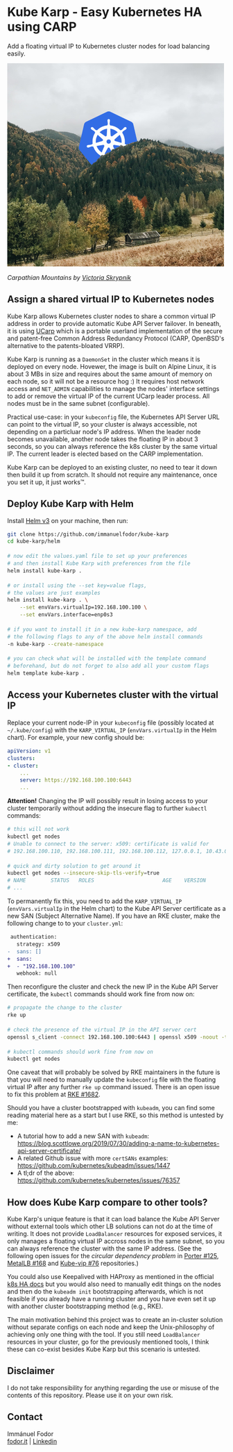 # Kube Karp - Easy Kubernetes HA using CARP

Add a floating virtual IP to Kubernetes cluster nodes for load balancing easily.

![kube-karp logo](images/kube-karp-logo.jpg)

_Carpathian Mountains by [Victoria Skrypnik](https://unsplash.com/photos/uqirkWaeH0g)_

## Assign a shared virtual IP to Kubernetes nodes

Kube Karp allows Kubernetes cluster nodes to share a common virtual IP address in order to provide automatic Kube API Server failover. In beneath, it is using [UCarp](https://github.com/lorf/UCarp) which is a portable userland implementation of the secure and patent-free Common Address Redundancy Protocol (CARP, OpenBSD's alternative to the patents-bloated VRRP).

Kube Karp is running as a `DaemonSet` in the cluster which means it is deployed on every node. Hovewer, the image is built on Alpine Linux, it is about 3 MBs in size and requires about the same amount of memory on each node, so it will not be a resource hog :) It requires host network access and `NET_ADMIN` capabilities to manage the nodes' interface settings to add or remove the virtual IP of the current UCarp leader process. All nodes must be in the same subnet (configurable).

Practical use-case: in your `kubeconfig` file, the Kubernetes API Server URL can point to the virtual IP, so your cluster is always accessible, not depending on a particluar node's IP address. When the leader node becomes unavailable, another node takes the floating IP in about 3 seconds, so you can always reference the k8s cluster by the same virtual IP. The current leader is elected based on the CARP implementation.

Kube Karp can be deployed to an existing cluster, no need to tear it down then build it up from scratch. It should not require any maintenance, once you set it up, it just works™.

## Deploy Kube Karp with Helm

Install [Helm v3](https://github.com/helm/helm) on your machine, then run:

```bash
git clone https://github.com/immanuelfodor/kube-karp
cd kube-karp/helm

# now edit the values.yaml file to set up your preferences
# and then install Kube Karp with preferences from the file
helm install kube-karp .

# or install using the --set key=value flags,
# the values are just examples
helm install kube-karp . \
    --set envVars.virtualIp=192.168.100.100 \
    --set envVars.interface=enp0s3

# if you want to install it in a new kube-karp namespace, add
# the following flags to any of the above helm install commands
-n kube-karp --create-namespace

# you can check what will be installed with the template command
# beforehand, but do not forget to also add all your custom flags
helm template kube-karp .
```

## Access your Kubernetes cluster with the virtual IP

Replace your current node-IP in your `kubeconfig` file (possibly located at `~/.kube/config`) with the `KARP_VIRTUAL_IP` (`envVars.virtualIp` in the Helm chart). For example, your new config should be:

```yaml
apiVersion: v1
clusters:
- cluster:
    ...
    server: https://192.168.100.100:6443
    ...
```

**Attention!** Changing the IP will possibly result in losing access to your cluster temporarily without adding the insecure flag to further `kubectl` commands:

```bash
# this will not work
kubectl get nodes
# Unable to connect to the server: x509: certificate is valid for
# 192.168.100.110, 192.168.100.111, 192.168.100.112, 127.0.0.1, 10.43.0.1, not 192.168.100.100

# quick and dirty solution to get around it
kubectl get nodes --insecure-skip-tls-verify=true
# NAME        STATUS   ROLES                      AGE    VERSION
# ...
```

To permanently fix this, you need to add the `KARP_VIRTUAL_IP` (`envVars.virtualIp` in the Helm chart) to the Kube API Server certificate as a new SAN (Subject Alternative Name). If you have an RKE cluster, make the following change to to your `cluster.yml`:

```diff
 authentication:
   strategy: x509
-  sans: []
+  sans:
+  - "192.168.100.100"
   webhook: null
```

Then reconfigure the cluster and check the new IP in the Kube API Server certificate, the `kubectl` commands should work fine from now on:

```bash
# propagate the change to the cluster
rke up

# check the presence of the virtual IP in the API server cert
openssl s_client -connect 192.168.100.100:6443 | openssl x509 -noout -text

# kubectl commands should work fine from now on
kubectl get nodes
```

One caveat that will probably be solved by RKE maintainers in the future is that you will need to manually update the `kubeconfig` file with the floating virtual IP after any further `rke up` command issued. There is an open issue to fix this problem at [RKE #1682](https://github.com/rancher/rke/issues/1682).

Should you have a cluster bootstrapped with `kubeadm`, you can find some reading material here as a start but I use RKE, so this method is untested by me:
- A tutorial how to add a new SAN with `kubeadm`: https://blog.scottlowe.org/2019/07/30/adding-a-name-to-kubernetes-api-server-certificate/
- A related Github issue with more `certSANs` examples: https://github.com/kubernetes/kubeadm/issues/1447
- A tl;dr of the above: https://github.com/kubernetes/kubernetes/issues/76357

## How does Kube Karp compare to other tools?

Kube Karp's unique feature is that it can load balance the Kube API Server without external tools which other LB solutions can not do at the time of writing. It does not provide `LoadBalancer` resources for exposed services, it only manages a floating virtual IP accross nodes in the same subnet, so you can always reference the cluster with the same IP address. (See the following open issues for the _circular dependency problem_ in [Porter #125](https://github.com/kubesphere/porter/issues/125), [MetalLB #168](https://github.com/metallb/metallb/issues/168) and [Kube-vip #76](https://github.com/plunder-app/kube-vip/issues/76) repositories.)

You could also use Keepalived with HAProxy as mentioned in the official [k8s HA docs](https://github.com/kubernetes/kubeadm/blob/master/docs/ha-considerations.md) but you would also need to manually edit things on the nodes and then do the `kubeadm init` bootstrapping afterwards, which is not feasible if you already have a running cluster and you have even set it up with another cluster bootstrapping method (e.g., RKE).

The main motivation behind this project was to create an in-cluster solution without separate configs on each node and keep the Unix-philosophy of achieving only one thing with the tool. If you still need `LoadBalancer` resources in your cluster, go for the previously mentioned tools, I think these can co-exist besides Kube Karp but this scenario is untested.

## Disclaimer

I do not take responsibility for anything regarding the use or misuse of the contents of this repository. Please use it on your own risk.

## Contact

Immánuel Fodor  
[fodor.it](https://fodor.it/kubekarpit) | [Linkedin](https://fodor.it/kubekarpin)
